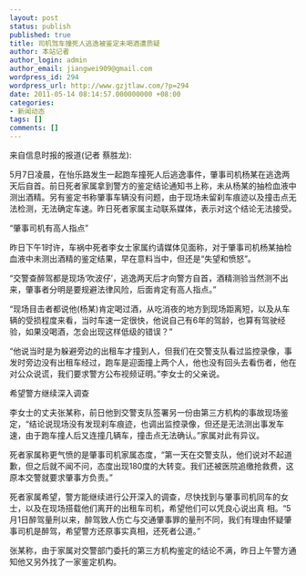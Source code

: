 ```yaml
---
layout: post
status: publish
published: true
title: 司机驾车撞死人逃逸被鉴定未喝酒遭质疑
author: 本站记者
author_login: admin
author_email: jiangwei909@gmail.com
wordpress_id: 294
wordpress_url: http://www.gzjtlaw.com/?p=294
date: 2011-05-14 08:14:57.000000000 +08:00
categories:
- 新闻动态
tags: []
comments: []
---
```

来自信息时报的报道(记者 蔡胜龙):

5月7日凌晨，在怡乐路发生一起跑车撞死人后逃逸事件，肇事司机杨某在逃逸两天后自首。前日死者家属拿到警方的鉴定结论通知书上称，未从杨某的抽检血液中 测出酒精。另有鉴定书称肇事车辆没有问题，由于现场未留刹车痕迹以及撞击点无法检测，无法确定车速。昨日死者家属主动联系媒体，表示对这个结论无法接受。

&ldquo;肇事司机有高人指点&rdquo;

昨日下午1时许，车祸中死者李女士家属约请媒体见面称，对于肇事司机杨某抽检血液中未测出酒精的鉴定结果，早在意料当中，但还是&ldquo;失望和愤怒&rdquo;。

&ldquo;交警查醉驾都是现场&lsquo;吹波仔&rsquo;，逃逸两天后才向警方自首，酒精测验当然测不出来，肇事者分明是要规避法律风险，后面肯定有高人指点。&rdquo;

&ldquo;现场目击者都说他(杨某)肯定喝过酒，从吃消夜的地方到现场距离短，以及从车辆的受损程度来看，当时车速一定很快，他说自己有6年的驾龄，也算有驾驶经验，如果没喝酒，怎会出现这样低级的错误？&rdquo;

&ldquo;他说当时是为躲避旁边的出租车才撞到人，但我们在交警支队看过监控录像，事发时旁边没有出租车经过，跑车是迎面撞上两个人，他也没有回头去看伤者，他在对公众说谎，我们要求警方公布视频证明。&rdquo;李女士的父亲说。

希望警方继续深入调查

李女士的丈夫张某称，前日他到交警支队签署另一份由第三方机构的事故现场鉴定，&ldquo;结论说现场没有发现刹车痕迹，也调出监控录像，但还是无法测出事发车速，由于跑车撞人后又连撞几辆车，撞击点无法确认。&rdquo;家属对此有异议。

死者家属称更气愤的是肇事司机家属态度，&ldquo;第一天在交警支队，他们说对不起道歉，但之后就不闻不问，态度出现180度的大转变。我们还被医院追缴抢救费，这原本交警就要求肇事方负责。&rdquo;

死者家属希望，警方能继续进行公开深入的调查，尽快找到与肇事司机同车的女士，以及在现场搭载他们离开的出租车司机，希望他们可以凭良心说出真 相。&ldquo;5月1日醉驾量刑以来，醉驾致人伤亡与交通肇事罪的量刑不同，我们有理由怀疑肇事司机是醉驾，希望警方还原事实真相，还死者公道。&rdquo;

张某称，由于家属对交警部门委托的第三方机构鉴定的结论不满，昨日上午警方通知他又另外找了一家鉴定机构。

